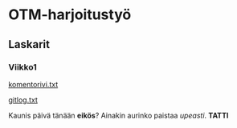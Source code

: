 # OTM-harjoitustyö 
## Laskarit 
### Viikko1 
[komentorivi.txt](https://github.com/ellimansikka/otm-harjoitustyo/blob/master/laskarit/viikko1/komentorivi.txt)

[gitlog.txt](https://github.com/ellimansikka/otm-harjoitustyo/blob/master/laskarit/viikko1/gitlog.txt)

Kaunis päivä tänään **eikös**? Ainakin aurinko paistaa *upeasti*.
**TATTI**
